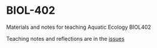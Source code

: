 # BIOL-402
Materials and notes for teaching Aquatic Ecology BIOL402

Teaching notes and reflections are in the [issues](https://github.com/OConnor-Lab-UBC/BIOL-402/issues)
